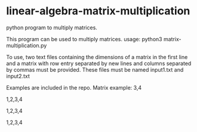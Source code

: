 # linear-algebra-matrix-multiplication
python program to multiply matrices.

This program can be used to multiply matrices.
usage: python3 matrix-multiplication.py

To use, two text files containing the dimensions of a matrix in the first line and a matrix with row entry separated by
new lines and columns separated by commas must be provided. These files must be named input1.txt and input2.txt

Examples are included in the repo.
Matrix example:
3,4

1,2,3,4

1,2,3,4

1,2,3,4
